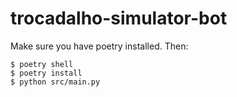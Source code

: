 # trocadalho-simulator-bot

Make sure you have poetry installed. Then:

```
$ poetry shell 
$ poetry install 
$ python src/main.py
```
